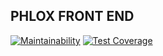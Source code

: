 ## PHLOX FRONT END
[![Maintainability](https://api.codeclimate.com/v1/badges/41e9171f737861de8985/maintainability)](https://codeclimate.com/github/andela/phlox-ah-frontend/maintainability)
[![Test Coverage](https://api.codeclimate.com/v1/badges/41e9171f737861de8985/test_coverage)](https://codeclimate.com/github/andela/phlox-ah-frontend/test_coverage)